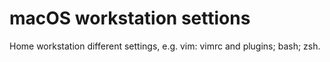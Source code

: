# macOS workstation settions

Home workstation different settings, e.g. vim: vimrc and plugins; bash; zsh.
